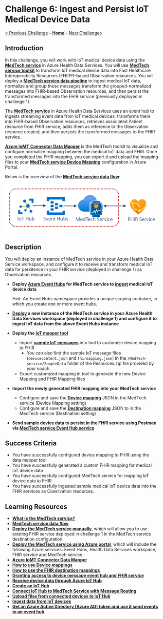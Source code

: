 # Challenge 6: Ingest and Persist IoT Medical Device Data 

[< Previous Challenge](./Challenge05.md) - **[Home](../README.md)** - [Next Challenge>](./Challenge07.md)

## Introduction

In this challenge, you will work with IoT medical device data using the **[MedTech service](https://docs.microsoft.com/en-us/azure/healthcare-apis/iot/get-started-with-iot)** in Azure Health Data Services.  You will use **[MedTech service toolkit](https://github.com/microsoft/iomt-fhir/tree/main/tools/data-mapper)** to transform IoT medical device data into Fast Healthcare Interoperability Resources (FHIR®)-based Observation resources.  You will deploy a **[MedTech service data pipeline](https://learn.microsoft.com/en-us/azure/healthcare-apis/iot/iot-data-flow)** to ingest medical IoT data, normalize and group these messages,transform the grouped-normalized messages into FHIR-based Observation resources, and then persist the transformed messages into the FHIR service (previously deployed in challenge 1).

The **[MedTech service](https://docs.microsoft.com/en-us/azure/healthcare-apis/iot/get-started-with-iot)** in Azure Health Data Services uses an event hub to ingests streaming event data from IoT medical devices, transforms them into FHIR-based Observation resources, retrieves associated Patient resource from FHIR service, adds them as reference to the Observation resource created, and then persists the transformed messages to the FHIR service.

**[Azure IoMT Connector Data Mapper](https://github.com/microsoft/iomt-fhir/tree/main/tools/data-mapper)** is the MedTech toolkit to visualize and configure normalize mapping between the medical IoT data and FHIR.  Once you completed the FHIR mapping, you can export it and upload the mapping files to your **[MedTech service Device Mapping](https://docs.microsoft.com/en-us/azure/healthcare-apis/iot/how-to-use-device-mappings)** configuration in Azure Portal.


Below is the overview of the **[MedTech service data flow](https://learn.microsoft.com/en-us/azure/healthcare-apis/iot/iot-data-flow)**:
<center><img src="../images/challenge06-architecture.png" width="550"></center>

## Description

You will deploy an instance of MedTech service in your Azure Health Data Service workspace, and configure it to receive and transform medical IoT data for persitence in your FHIR service (deployed in challenge 1) as Observation resources.

- **Deploy **[Azure Event Hubs](https://docs.microsoft.com/en-us/azure/event-hubs/)** for MedTech service to **[ingest](https://docs.microsoft.com/en-us/azure/healthcare-apis/iot/iot-data-flow#ingest)** medical IoT device data**

    Hint: An Event Hubs namespace provides a unique scoping container, in which you create one or more event hubs. 

- ****[Deploy](https://docs.microsoft.com/en-us/azure/healthcare-apis/iot/deploy-iot-connector-in-azure)** a new instance of the MedTech service in your Azure Health Data Services workspace (deployed in challenge 1) and configure it to ingest IoT data from the above Event Hubs instance**
- **Deploy the **[IoT mapper tool](https://github.com/microsoft/iomt-fhir/tree/main/tools/data-mapper)****
  - Import **[sample IoT messages](https://github.com/microsoft/azure-health-data-services-workshop/tree/main/Challenge-09%20-%20MedTech%20service/SampleData/Answers)** into tool to customize device mapping to FHIR
    - You can also find the sample IoT message files (`devicecontent.json` and `fhirmapping.json`) in the `/MedTech-service/SampleData` folder of the Resources.zip file provided by your coach.
  - Export customized mapping in tool to generate the new Device Mapping and FHIR Mapping files
- **Import the newly generated FHIR mapping into your MedTech service**
  - Configure and save the **[Device mapping](https://learn.microsoft.com/en-us/azure/healthcare-apis/iot/how-to-use-device-mappings)** JSON in the MedTech service (Device Mapping setting)
  - Configure and save the **[Destination mapping](https://learn.microsoft.com/en-us/azure/healthcare-apis/iot/how-to-use-fhir-mappings)** JSON to in the MedTech service (Destination setting)
- **Send sample device data to persist in the FHIR service using Postman via **[MedTech service Event Hub service](https://docs.microsoft.com/en-us/rest/api/eventhub/get-azure-active-directory-token)****

## Success Criteria
- You have successfully configured device mapping to FHIR using the data mapper tool
- You have successfully generated a custom FHIR mapping for medical IoT device data
- You have successfully configured MedTech service for mapping IoT device data to FHIR
- You have successfully ingested sample medical IoT device data into the FHIR services as Observation resources.


## Learning Resources

- **[What is the MedTech service?](https://docs.microsoft.com/en-us/azure/healthcare-apis/iot/iot-connector-overview?WT.mc_id=Portal-Microsoft_Healthcare_APIs)**
- **[MedTech service data flow](https://docs.microsoft.com/en-us/azure/healthcare-apis/iot/iot-data-flow)**
- **[Deploy the MedTech service manually](https://docs.microsoft.com/en-us/azure/healthcare-apis/iot/deploy-iot-connector-in-azure#deploy-the-medtech-service-manually)**, which will allow you to use existing FHIR service deployed in challenge 1 in the MedTech service destination configuration.
- **[Deploy the MedTech service using Azure portal](https://docs.microsoft.com/en-us/azure/healthcare-apis/iot/deploy-iot-connector-in-azure#configure-device-mapping-properties)**, which will include the following Azure services: Event Hubs, Health Data Services workspace, FHIR service and MedTech service.
- **[Azure IoMT Connector Data Mapper](https://github.com/microsoft/iomt-fhir/tree/main/tools/data-mapper)**
- **[How to use Device mappings](https://docs.microsoft.com/en-us/azure/healthcare-apis/iot/how-to-use-device-mappings)**
- **[How to use the FHIR destination mappings](https://docs.microsoft.com/en-us/azure/healthcare-apis/iot/how-to-use-fhir-mappings)**
- **[Granting access to device message event hub and FHIR service](https://docs.microsoft.com/en-us/azure/healthcare-apis/iot/deploy-iot-connector-in-azure#granting-the-medtech-service-access-to-the-device-message-event-hub-and-fhir-service)**
- **[Receive device data through Azure IoT Hub](https://docs.microsoft.com/en-us/azure/healthcare-apis/iot/device-data-through-iot-hub)**
- **[Create an IoT Hub](https://docs.microsoft.com/en-us/azure/iot-hub/iot-hub-create-through-portal)**
- **[Connect IoT Hub to MedTech Service with Message Routing](https://docs.microsoft.com/en-us/azure/iot-hub/iot-hub-devguide-messages-d2c)**
- **[Upload files from connected devices to IoT Hub](https://docs.microsoft.com/en-us/azure/iot-hub/iot-hub-devguide-file-upload)**
- **[Ingest data from IoT devices](https://docs.microsoft.com/en-us/azure/healthcare-apis/iot/device-data-through-iot-hub#send-device-message-to-iot-hub)**
- **[Get an Azure Active Directory (Azure AD) token and use it send events to an event hub](https://docs.microsoft.com/en-us/rest/api/eventhub/get-azure-active-directory-token#send-messages-to-a-queue)**
